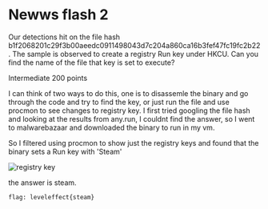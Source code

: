 # Newws flash 2 



Our detections hit on the file hash b1f2068201c29f3b00aeedc0911498043d7c204a860ca16b3fef47fc19fc2b22. The sample is observed to create a registry Run key under HKCU. Can you find the name of the file that key is set to execute?

Intermediate 
200 points 

I can think of two ways to do this, one is to disassemle the binary and go through the code and try to find the key, or just run the file and use procmon to see changes to registry key.
I first tried googling the file hash and looking at the results from any.run, I couldnt find the answer, so I went to malwarebazaar and downloaded the binary to run in my vm.

So I filtered using procmon to show just the registry keys and found that the binary sets a Run key with 'Steam'

![registry key](Imagess/news_flash_2.png)

the answer is steam.

`flag: leveleffect{steam}`


